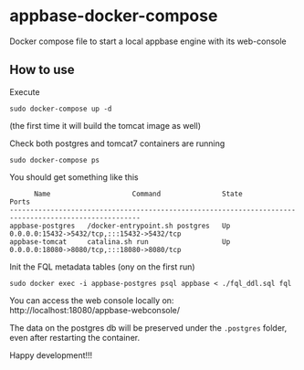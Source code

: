 # appbase-docker-compose
Docker compose file to start a local appbase engine with its web-console

## How to use
Execute

```
sudo docker-compose up -d
```

(the first time it will build the tomcat image as well)

Check both postgres and tomcat7 containers are running

``` 
sudo docker-compose ps
```

You should get something like this

```
      Name                    Command               State                     Ports                   
------------------------------------------------------------------------------------------------------
appbase-postgres   /docker-entrypoint.sh postgres   Up      0.0.0.0:15432->5432/tcp,:::15432->5432/tcp
appbase-tomcat     catalina.sh run                  Up      0.0.0.0:18080->8080/tcp,:::18080->8080/tcp
```

Init the FQL metadata tables (ony on the first run)

```
sudo docker exec -i appbase-postgres psql appbase < ./fql_ddl.sql fql
```

You can access the web console locally on: http://localhost:18080/appbase-webconsole/

The data on the postgres db will be preserved under the `.postgres` folder, even after restarting the container.

Happy development!!!
